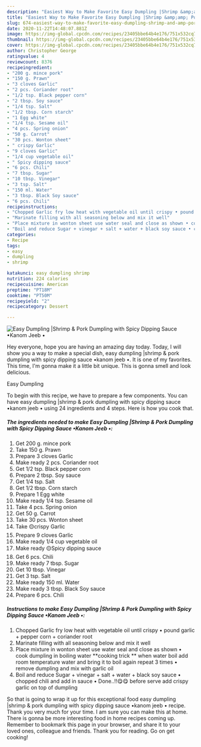 ```yaml
---
description: "Easiest Way to Make Favorite Easy Dumpling |Shrimp &amp;amp; Pork Dumpling with Spicy Dipping Sauce •Kanom Jeeb •"
title: "Easiest Way to Make Favorite Easy Dumpling |Shrimp &amp;amp; Pork Dumpling with Spicy Dipping Sauce •Kanom Jeeb •"
slug: 674-easiest-way-to-make-favorite-easy-dumpling-shrimp-and-amp-pork-dumpling-with-spicy-dipping-sauce-kanom-jeeb
date: 2020-11-22T14:48:07.881Z
image: https://img-global.cpcdn.com/recipes/23405bbe64b4e176/751x532cq70/easy-dumpling-shrimp-pork-dumpling-with-spicy-dipping-sauce-•kanom-jeeb-•-recipe-main-photo.jpg
thumbnail: https://img-global.cpcdn.com/recipes/23405bbe64b4e176/751x532cq70/easy-dumpling-shrimp-pork-dumpling-with-spicy-dipping-sauce-•kanom-jeeb-•-recipe-main-photo.jpg
cover: https://img-global.cpcdn.com/recipes/23405bbe64b4e176/751x532cq70/easy-dumpling-shrimp-pork-dumpling-with-spicy-dipping-sauce-•kanom-jeeb-•-recipe-main-photo.jpg
author: Christopher George
ratingvalue: 4
reviewcount: 8376
recipeingredient:
- "200 g. mince pork"
- "150 g. Prawn"
- "3 cloves Garlic"
- "2 pcs. Coriander root"
- "1/2 tsp. Black pepper corn"
- "2 tbsp. Soy sauce"
- "1/4 tsp. Salt"
- "1/2 tbsp. Corn starch"
- "1 Egg white"
- "1/4 tsp. Sesame oil"
- "4 pcs. Spring onion"
- "50 g. Carrot"
- "30 pcs. Wonton sheet"
- " crispy Garlic"
- "9 cloves Garlic"
- "1/4 cup vegetable oil"
- " Spicy dipping sauce"
- "6 pcs. Chili"
- "7 tbsp. Sugar"
- "10 tbsp. Vinegar"
- "3 tsp. Salt"
- "150 ml. Water"
- "3 tbsp. Black Soy sauce"
- "6 pcs. Chili"
recipeinstructions:
- "Chopped Garlic fry low heat with vegetable oil until crispy • pound garlic + pepper corn + coriander root"
- "Marinate filling with all seasoning below and mix it well"
- "Place mixture in wonton sheet use water seal and close as shown • cook dumpling in boiling water **cooking trick ** when water boil add room temperature water and bring it to boil again repeat 3 times • remove dumpling and mix with garlic oil"
- "Boil and reduce Sugar + vinegar + salt + water + black soy sauce • chopped chili and add in sauce • Done..!!😋😋 before serve add crispy garlic on top of dumpling"
categories:
- Recipe
tags:
- easy
- dumpling
- shrimp

katakunci: easy dumpling shrimp 
nutrition: 224 calories
recipecuisine: American
preptime: "PT18M"
cooktime: "PT50M"
recipeyield: "2"
recipecategory: Dessert

---
```



![Easy Dumpling |Shrimp &amp; Pork Dumpling with Spicy Dipping Sauce •Kanom Jeeb •](https://img-global.cpcdn.com/recipes/23405bbe64b4e176/751x532cq70/easy-dumpling-shrimp-pork-dumpling-with-spicy-dipping-sauce-•kanom-jeeb-•-recipe-main-photo.jpg)

Hey everyone, hope you are having an amazing day today. Today, I will show you a way to make a special dish, easy dumpling |shrimp &amp; pork dumpling with spicy dipping sauce •kanom jeeb •. It is one of my favorites. This time, I'm gonna make it a little bit unique. This is gonna smell and look delicious.

Easy Dumpling 

To begin with this recipe, we have to prepare a few components. You can have easy dumpling |shrimp &amp; pork dumpling with spicy dipping sauce •kanom jeeb • using 24 ingredients and 4 steps. Here is how you cook that.

<!--inarticleads1-->

##### The ingredients needed to make Easy Dumpling |Shrimp &amp; Pork Dumpling with Spicy Dipping Sauce •Kanom Jeeb •:

1. Get 200 g. mince pork
1. Take 150 g. Prawn
1. Prepare 3 cloves Garlic
1. Make ready 2 pcs. Coriander root
1. Get 1/2 tsp. Black pepper corn
1. Prepare 2 tbsp. Soy sauce
1. Get 1/4 tsp. Salt
1. Get 1/2 tbsp. Corn starch
1. Prepare 1 Egg white
1. Make ready 1/4 tsp. Sesame oil
1. Take 4 pcs. Spring onion
1. Get 50 g. Carrot
1. Take 30 pcs. Wonton sheet
1. Take  🟡crispy Garlic
1. Prepare 9 cloves Garlic
1. Make ready 1/4 cup vegetable oil
1. Make ready  🟡Spicy dipping sauce
1. Get 6 pcs. Chili
1. Make ready 7 tbsp. Sugar
1. Get 10 tbsp. Vinegar
1. Get 3 tsp. Salt
1. Make ready 150 ml. Water
1. Make ready 3 tbsp. Black Soy sauce
1. Prepare 6 pcs. Chili




<!--inarticleads2-->

##### Instructions to make Easy Dumpling |Shrimp &amp; Pork Dumpling with Spicy Dipping Sauce •Kanom Jeeb •:

1. Chopped Garlic fry low heat with vegetable oil until crispy • pound garlic + pepper corn + coriander root
1. Marinate filling with all seasoning below and mix it well
1. Place mixture in wonton sheet use water seal and close as shown • cook dumpling in boiling water **cooking trick ** when water boil add room temperature water and bring it to boil again repeat 3 times • remove dumpling and mix with garlic oil
1. Boil and reduce Sugar + vinegar + salt + water + black soy sauce • chopped chili and add in sauce • Done..!!😋😋 before serve add crispy garlic on top of dumpling




So that is going to wrap it up for this exceptional food easy dumpling |shrimp &amp; pork dumpling with spicy dipping sauce •kanom jeeb • recipe. Thank you very much for your time. I am sure you can make this at home. There is gonna be more interesting food in home recipes coming up. Remember to bookmark this page in your browser, and share it to your loved ones, colleague and friends. Thank you for reading. Go on get cooking!
